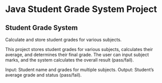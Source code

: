 # Java Student Grade System Project

## Student Grade System

Calculate and store student grades for various subjects.

This project stores student grades for various subjects, calculates their average, and determines their final grade. The user can input subject marks, and the system calculates the overall result (pass/fail).

Input: Student name and grades for multiple subjects.
Output: Student’s average grade and status (pass/fail). 

